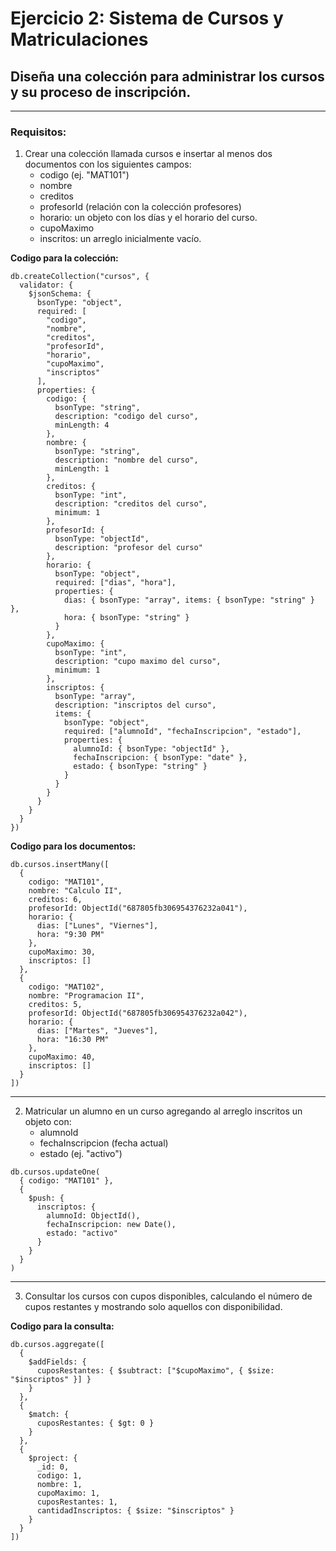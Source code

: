 # Ejercicio 2: Sistema de Cursos y Matriculaciones
## Diseña una colección para administrar los cursos y su proceso de inscripción.
---

### Requisitos:
1. Crear una colección llamada cursos e insertar al menos dos documentos 
    con los siguientes campos:
    - codigo (ej. "MAT101")
    - nombre
    - creditos
    - profesorId (relación con la colección profesores)
    - horario: un objeto con los días y el horario del curso.
    - cupoMaximo
    - inscritos: un arreglo inicialmente vacío.

**Codigo para la colección:**
```mongodb
db.createCollection("cursos", {
  validator: {
    $jsonSchema: {
      bsonType: "object",
      required: [
        "codigo",
        "nombre",
        "creditos",
        "profesorId",
        "horario",
        "cupoMaximo",
        "inscriptos"
      ],
      properties: {
        codigo: {
          bsonType: "string",
          description: "codigo del curso",
          minLength: 4
        },
        nombre: {
          bsonType: "string",
          description: "nombre del curso",
          minLength: 1
        },
        creditos: {
          bsonType: "int",
          description: "creditos del curso",
          minimum: 1
        },
        profesorId: {
          bsonType: "objectId",
          description: "profesor del curso"
        },
        horario: {
          bsonType: "object",
          required: ["dias", "hora"],
          properties: {
            dias: { bsonType: "array", items: { bsonType: "string" } },
            hora: { bsonType: "string" }
          }
        },
        cupoMaximo: {
          bsonType: "int",
          description: "cupo maximo del curso",
          minimum: 1
        },
        inscriptos: {
          bsonType: "array",
          description: "inscriptos del curso",
          items: {
            bsonType: "object",
            required: ["alumnoId", "fechaInscripcion", "estado"],
            properties: {
              alumnoId: { bsonType: "objectId" },
              fechaInscripcion: { bsonType: "date" },
              estado: { bsonType: "string" }
            }
          }
        }
      }
    }
  }
})
```

**Codigo para los documentos:**
```mongodb
db.cursos.insertMany([
  {
    codigo: "MAT101",
    nombre: "Calculo II",
    creditos: 6,
    profesorId: ObjectId("687805fb306954376232a041"),
    horario: {
      dias: ["Lunes", "Viernes"],
      hora: "9:30 PM"
    },
    cupoMaximo: 30,
    inscriptos: []
  },
  {
    codigo: "MAT102",
    nombre: "Programacion II",
    creditos: 5,
    profesorId: ObjectId("687805fb306954376232a042"),
    horario: {
      dias: ["Martes", "Jueves"],
      hora: "16:30 PM"
    },
    cupoMaximo: 40,
    inscriptos: []
  }
])
```

---
2. Matricular un alumno en un curso 
    agregando al arreglo inscritos un objeto con:
    - alumnoId
    - fechaInscripcion (fecha actual)
    - estado (ej. "activo")

```mongodb
db.cursos.updateOne(
  { codigo: "MAT101" },
  { 
    $push: { 
      inscriptos: {
        alumnoId: ObjectId(),
        fechaInscripcion: new Date(),
        estado: "activo"
      }
    }
  }
)
```

---

3. Consultar los cursos con cupos disponibles, calculando el número de cupos restantes y mostrando solo aquellos con disponibilidad.

**Codigo para la consulta:**
```mongodb
db.cursos.aggregate([
  {
    $addFields: {
      cuposRestantes: { $subtract: ["$cupoMaximo", { $size: "$inscriptos" }] }
    }
  },
  {
    $match: {
      cuposRestantes: { $gt: 0 }
    }
  },
  {
    $project: {
      _id: 0,
      codigo: 1,
      nombre: 1,
      cupoMaximo: 1,
      cuposRestantes: 1,
      cantidadInscriptos: { $size: "$inscriptos" }
    }
  }
])
```


